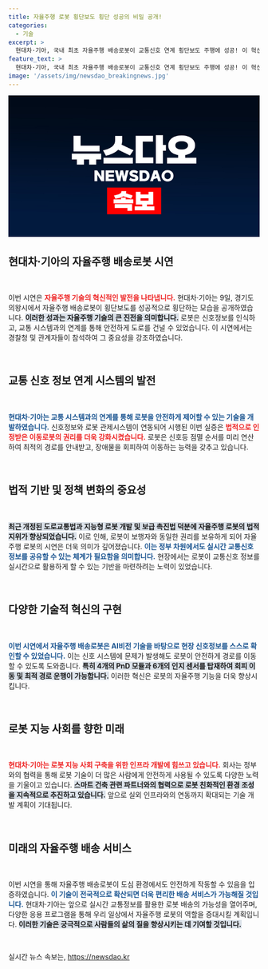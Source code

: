 ```yaml
---
title: 자율주행 로봇 횡단보도 횡단 성공의 비밀 공개!
categories:
  - 기술
excerpt: >
  현대차·기아, 국내 최초 자율주행 배송로봇이 교통신호 연계 횡단보도 주행에 성공! 이 혁신적 시연은 로봇 지능 사회 구현에 기여하며, 향후 실외 배송 서비스의 새로운 전환점을 열어줄 것으로 기대됩니다.
feature_text: >
  현대차·기아, 국내 최초 자율주행 배송로봇이 교통신호 연계 횡단보도 주행에 성공! 이 혁신적 시연은 로봇 지능 사회 구현에 기여하며, 향후 실외 배송 서비스의 새로운 전환점을 열어줄 것으로 기대됩니다.
image: '/assets/img/newsdao_breakingnews.jpg'
---
```


<p><img src="/assets/img/newsdao_breakingnews.jpg" alt="cryptoinkorea 속보" /></p>

<h2 data-ke-size="size26">현대차·기아의 자율주행 배송로봇 시연</h2>

<p data-ke-size="size16">&nbsp;</p>

<p>이번 시연은 <b><span style="color: #ee2323;">자율주행 기술의 혁신적인 발전을 나타냅니다.</span></b> 현대차·기아는 9일, 경기도 의왕시에서 자율주행 배송로봇이 횡단보도를 성공적으로 횡단하는 모습을 공개하였습니다. <b><span style="background-color: #21538527;">이러한 성과는 자율주행 기술의 큰 진전을 의미합니다.</span></b> 로봇은 신호정보를 인식하고, 교통 시스템과의 연계를 통해 안전하게 도로를 건널 수 있었습니다. 이 시연에서는 경찰청 및 관계자들이 참석하여 그 중요성을 강조하였습니다. </p>

<p data-ke-size="size16">&nbsp;</p>

<h2 data-ke-size="size26">교통 신호 정보 연계 시스템의 발전</h2>

<p data-ke-size="size16">&nbsp;</p>

<p><b><span style="color: #1a5490;">현대차·기아는 교통 시스템과의 연계를 통해 로봇을 안전하게 제어할 수 있는 기술을 개발하였습니다.</span></b> 신호정보와 로봇 관제시스템이 연동되어 시행된 이번 실증은 <b><span style="color: #ee2323;">법적으로 인정받은 이동로봇의 권리를 더욱 강화시켰습니다.</span></b> 로봇은 신호등 점멸 순서를 미리 연산하여 최적의 경로를 안내받고, 장애물을 회피하여 이동하는 능력을 갖추고 있습니다. </p>

<p data-ke-size="size16">&nbsp;</p>

<h2 data-ke-size="size26">법적 기반 및 정책 변화의 중요성</h2>

<p data-ke-size="size16">&nbsp;</p>

<p><b><span style="background-color: #21538527;">최근 개정된 도로교통법과 지능형 로봇 개발 및 보급 촉진법 덕분에 자율주행 로봇의 법적 지위가 향상되었습니다.</span></b> 이로 인해, 로봇이 보행자와 동일한 권리를 보유하게 되어 자율주행 로봇의 시연은 더욱 의미가 깊어졌습니다. <b><span style="color: #1a5490;">이는 정부 차원에서도 실시간 교통신호 정보를 공유할 수 있는 체계가 필요함을 의미합니다.</span></b> 현장에서는 로봇이 교통신호 정보를 실시간으로 활용하게 할 수 있는 기반을 마련하려는 노력이 있었습니다. </p>

<p data-ke-size="size16">&nbsp;</p>

<h2 data-ke-size="size26">다양한 기술적 혁신의 구현</h2>

<p data-ke-size="size16">&nbsp;</p>

<p><b><span style="color: #1a5490;">이번 시연에서 자율주행 배송로봇은 AI비전 기술을 바탕으로 현장 신호정보를 스스로 확인할 수 있었습니다.</span></b> 이는 신호 시스템에 문제가 발생해도 로봇이 안전하게 경로를 이동할 수 있도록 도와줍니다. <b><span style="background-color: #21538527;">특히 4개의 PnD 모듈과 6개의 인지 센서를 탑재하여 회피 이동 및 최적 경로 운행이 가능합니다.</span></b> 이러한 혁신은 로봇의 자율주행 기능을 더욱 향상시킵니다.</p>

<p data-ke-size="size16">&nbsp;</p>

<h2 data-ke-size="size26">로봇 지능 사회를 향한 미래</h2>

<p data-ke-size="size16">&nbsp;</p>

<p><b><span style="color: #ee2323;">현대차·기아는 로봇 지능 사회 구축을 위한 인프라 개발에 힘쓰고 있습니다.</span></b> 회사는 정부와의 협력을 통해 로봇 기술이 더 많은 사람에게 안전하게 사용될 수 있도록 다양한 노력을 기울이고 있습니다. <b><span style="background-color: #21538527;">스마트 건축 관련 파트너와의 협력으로 로봇 친화적인 환경 조성을 지속적으로 추진하고 있습니다.</span></b> 앞으로 실외 인프라와의 연동까지 확대되는 기술 개발 계획이 기대됩니다. </p>

<p data-ke-size="size16">&nbsp;</p>

<h2 data-ke-size="size26">미래의 자율주행 배송 서비스</h2>

<p data-ke-size="size16">&nbsp;</p>

<p>이번 시연을 통해 자율주행 배송로봇이 도심 환경에서도 안전하게 작동할 수 있음을 입증하였습니다. <b><span style="color: #1a5490;">이 기술이 전국적으로 확산되면 더욱 편리한 배송 서비스가 가능해질 것입니다.</span></b> 현대차·기아는 앞으로 실시간 교통정보를 활용한 로봇 배송의 가능성을 열어주며, 다양한 응용 프로그램을 통해 우리 일상에서 자율주행 로봇의 역할을 증대시킬 계획입니다. <b><span style="background-color: #21538527;">이러한 기술은 궁극적으로 사람들의 삶의 질을 향상시키는 데 기여할 것입니다.</span></b> </p>

<p data-ke-size="size16">&nbsp;</p>
실시간 뉴스 속보는, <a href="https://newsdao.kr" rel="dofollow">https://newsdao.kr</a>


